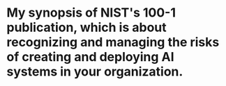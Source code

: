 # My synopsis of NIST's 100-1 publication, which is about recognizing and managing the risks of creating and deploying AI systems in your organization.
